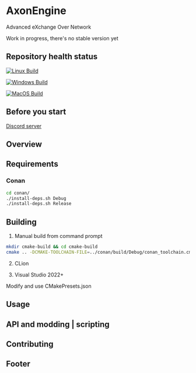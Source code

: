 # AxonEngine

Advanced eXchange Over Network

Work in progress, there's no stable version yet

## Repository health status

[![Linux Build](https://github.com/kbrddestroyer/AxonEngine/actions/workflows/linux-build.yml/badge.svg)](https://github.com/kbrddestroyer/AxonEngine/actions/workflows/linux-build.yml)

[![Windows Build](https://github.com/kbrddestroyer/AxonEngine/actions/workflows/windows-build.yml/badge.svg)](https://github.com/kbrddestroyer/AxonEngine/actions/workflows/windows-build.yml)

[![MacOS Build](https://github.com/kbrddestroyer/AxonEngine/actions/workflows/macos-build.yml/badge.svg)](https://github.com/kbrddestroyer/AxonEngine/actions/workflows/macos-build.yml)

## Before you start

[Discord server](https://discord.gg/FQvZhSeHrr)

## Overview

## Requirements

### Conan

```bash
cd conan/
./install-deps.sh Debug
./install-deps.sh Release
```

## Building

1. Manual build from command prompt

```bash
mkdir cmake-build && cd cmake-build
cmake .. -DCMAKE-TOOLCHAIN-FILE=../conan/build/Debug/conan_toolchain.cmake -DBUILD_TESTS=ON -DBUILD_EXAMPLES=ON
```

2. CLion

3. Visual Studio 2022+

Modify and use CMakePresets.json

## Usage

## API and modding | scripting

## Contributing

## Footer
